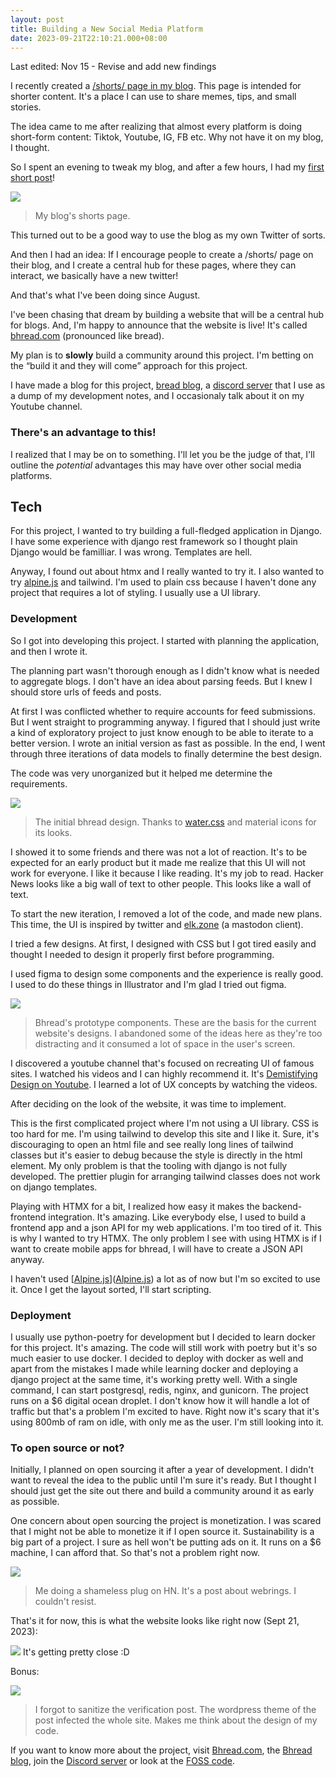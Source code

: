 ```yaml
---
layout: post
title: Building a New Social Media Platform
date: 2023-09-21T22:10:21.000+08:00
---
```

Last edited: Nov 15 - Revise and add new findings

I recently created a [/shorts/ page in my blog](https://elpachongco.github.io/shorts/). This page is intended for shorter content. It's a place I can use to share memes, tips, and small stories.

The idea came to me after realizing that almost every platform is doing short-form content: Tiktok, Youtube, IG, FB etc. Why not have it on my blog, I thought.

So I spent an evening to tweak my blog, and after a few hours, I had my [first short post](https://earlps.net/shorts/hello.html)!

![](/img/uploads/elpachongco-shorts.png)

> My blog's shorts page.

This turned out to be a good way to use the blog as my own Twitter of sorts.

And then I had an idea: If I encourage people to create a /shorts/ page on their blog, and I create a central hub for these pages, where they can interact, we basically have a new twitter!

And that's what I've been doing since August.

I've been chasing that dream by building a website that will be a central hub for blogs. And, I'm happy to announce that the website is live! It's called [bhread.com](https://bhread.com) (pronounced like bread).

My plan is to **slowly** build a community around this project. I'm betting on the “build it and they will come” approach for this project.

I have made a blog for this project, [bread blog](https://blog.bhread.com), a [discord server](https://blog.bhread.com/posts/bhread-discord-server/) that I use as a dump of my development notes, and I occasionaly talk about it on my Youtube channel.

### There's an advantage to this!

I realized that I may be on to something. I'll let you be the judge of that, I'll outline the _potential_ advantages this may have over other social media platforms.

## Tech

For this project, I wanted to try building a full-fledged application in Django. I have some experience with django rest framework so I thought plain Django would be familliar. I was wrong. Templates are hell.

Anyway, I found out about htmx and I really wanted to try it. I also wanted to  try [alpine.js](https://alpinejs.dev/) and tailwind. I'm used to plain css because I haven't done any project that requires a lot of styling. I usually use a UI library.

### Development

So I got into developing this project. I started with planning the application, and then I wrote it.

The planning part wasn't thorough enough as I didn't know what is needed to aggregate blogs. I don't have an idea about parsing feeds. But I knew I should store urls of feeds and posts.

At first I was conflicted whether to require accounts for feed submissions.  But I went straight to programming anyway. I figured that I should just write a kind of exploratory project to just know enough to be able to iterate to a better version. I wrote an initial version as fast as possible. In the end, I went through three iterations of data models to finally determine the best design.

The code was very unorganized but it helped me determine the requirements.

![](/img/uploads/bhread-initial-version.png)

> The initial bhread design. Thanks to [water.css](water.css) and material icons for its looks.

I showed it to some friends and there was not a lot of reaction. It's to be expected for an early product but it made me realize that this UI will not work for everyone. I like it because I like reading. It's my job to read. Hacker News looks like a big wall of text to other people. This looks like a wall of text.

To start the new iteration, I removed a lot of the code, and made new plans. This time, the UI is inspired by twitter and [elk.zone](elk.zone) (a mastodon client).

I tried a few designs. At first, I designed with CSS but I got tired easily and thought I needed to design it properly first before programming.

I used figma to design some components and the experience is really good. I used to do these things in Illustrator and I'm glad I tried out figma.

![](/img/uploads/bhread-design-figma.png)

> Bhread's prototype components. These are the basis for the current website's designs. I abandoned some of the ideas here as they're too distracting and it consumed a lot of space in the user's screen.

I discovered a youtube channel that's focused on recreating UI of famous sites. I watched his videos and I can highly recommend it. It's [Demistifying Design on Youtube](https://www.youtube.com/@DemystifyingDesign). I learned a lot of UX concepts by watching the videos.

After deciding on the look of the website, it was time to implement.

This is the first complicated project where I'm not using a UI library. CSS is too hard for me. I'm using tailwind to develop this site and I like it. Sure, it's discouraging to open an html file and see really long lines of tailwind classes but it's easier to debug because the style is directly in the html element. My only problem is that the tooling with django is not fully developed. The prettier plugin for arranging tailwind classes does not work on django templates.

Playing with HTMX for a bit, I realized how easy it makes the backend-frontend integration. It's amazing. Like everybody else, I used to build a frontend app and a json API for my web applications. I'm too tired of it. This is why I wanted to try HTMX. The only problem I see with using HTMX is if I want to create mobile apps for bhread, I will have to create a JSON API anyway.

I haven't used [[Alpine.js](Alpine.js)]([Alpine.js](Alpine.js)) a lot as of now but I'm so excited to use it. Once I get the layout sorted, I'll start scripting.

### Deployment

I usually use python-poetry for development but I decided to learn docker for this project. It's amazing. The code will still work with poetry but it's so much easier to use docker. I decided to deploy with docker as well and apart from the mistakes I made while learning docker and deploying a django project at the same time, it's working pretty well. With a single command, I can start postgresql, redis, nginx, and gunicorn. The project runs on a $6 digital ocean droplet. I don't know how it will handle a lot of traffic but that's a problem I'm excited to have. Right now it's scary that it's using 800mb of ram on idle, with only me as the user. I'm still looking into it.

### To open source or not?

Initially, I planned on open sourcing it after a year of development. I didn't want to reveal the idea to the public until I'm sure it's ready. But I thought I should just get the site out there and build a community around it as early as possible.

One concern about open sourcing the project is monetization. I was scared that I might not be able to monetize it if I open source it. Sustainability is a big part of a project. I sure as hell won't be putting ads on it. It runs on a $6 machine, I can afford that. So that's not a problem right now.

![](/img/uploads/bhread-to-hn.png)

> Me doing a shameless plug on HN. It's a post about webrings. I couldn't resist.

That's it for now, this is what the website looks like right now (Sept 21, 2023):

![](/img/uploads/bhread-screenshot-09-21-2023.png) It's getting pretty close :D

Bonus:

![](/img/uploads/bhread-styles-injected-fail.png)

> I forgot to sanitize the verification post. The wordpress theme of the post infected the whole site. Makes me think about the design of my code.

If you want to know more about the project, visit [Bhread.com](Bhread.com), the [Bhread blog](https://blog.bhread.com), join the [Discord server](https://blog.bhread.com/posts/bhread-discord-server/) or look at the [FOSS code](https://github.com/elpachongco/bhread).
